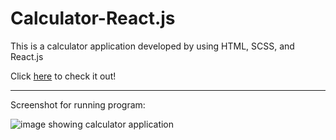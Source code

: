 # Calculator-React.js
This is a calculator application developed by using HTML, SCSS, and React.js

Click [here](https://sirajsaleem.com/web/calculator/calculator.html) to check it out!

-----
Screenshot for running program:

![image showing calculator application](https://www.sirajsaleem.com/web/calculator/images/github.png)
